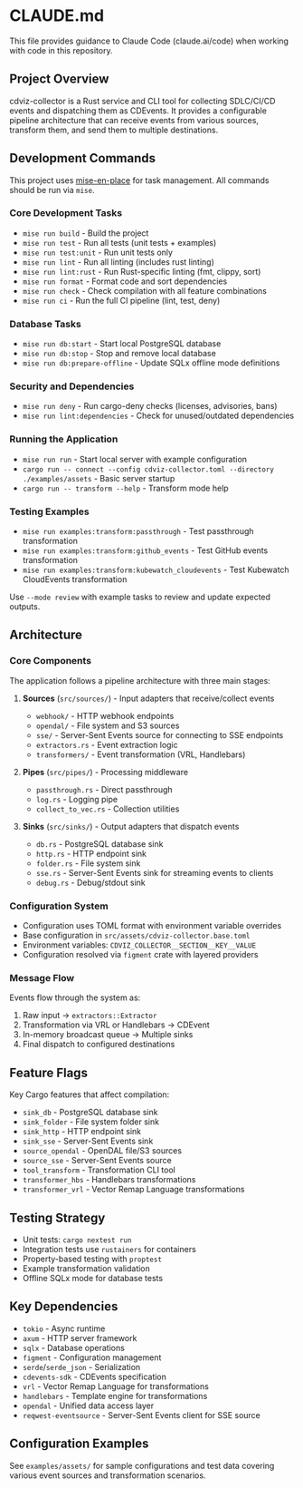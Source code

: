 # CLAUDE.md

This file provides guidance to Claude Code (claude.ai/code) when working with code in this repository.

## Project Overview

cdviz-collector is a Rust service and CLI tool for collecting SDLC/CI/CD events and dispatching them as CDEvents. It provides a configurable pipeline architecture that can receive events from various sources, transform them, and send them to multiple destinations.

## Development Commands

This project uses [mise-en-place](https://mise.jdx.dev/) for task management. All commands should be run via `mise`.

### Core Development Tasks

- `mise run build` - Build the project
- `mise run test` - Run all tests (unit tests + examples)
- `mise run test:unit` - Run unit tests only
- `mise run lint` - Run all linting (includes rust linting)
- `mise run lint:rust` - Run Rust-specific linting (fmt, clippy, sort)
- `mise run format` - Format code and sort dependencies
- `mise run check` - Check compilation with all feature combinations
- `mise run ci` - Run the full CI pipeline (lint, test, deny)

### Database Tasks

- `mise run db:start` - Start local PostgreSQL database
- `mise run db:stop` - Stop and remove local database
- `mise run db:prepare-offline` - Update SQLx offline mode definitions

### Security and Dependencies

- `mise run deny` - Run cargo-deny checks (licenses, advisories, bans)
- `mise run lint:dependencies` - Check for unused/outdated dependencies

### Running the Application

- `mise run run` - Start local server with example configuration
- `cargo run -- connect --config cdviz-collector.toml --directory ./examples/assets` - Basic server startup
- `cargo run -- transform --help` - Transform mode help

### Testing Examples

- `mise run examples:transform:passthrough` - Test passthrough transformation
- `mise run examples:transform:github_events` - Test GitHub events transformation
- `mise run examples:transform:kubewatch_cloudevents` - Test Kubewatch CloudEvents transformation

Use `--mode review` with example tasks to review and update expected outputs.

## Architecture

### Core Components

The application follows a pipeline architecture with three main stages:

1. **Sources** (`src/sources/`) - Input adapters that receive/collect events
   - `webhook/` - HTTP webhook endpoints
   - `opendal/` - File system and S3 sources
   - `sse/` - Server-Sent Events source for connecting to SSE endpoints
   - `extractors.rs` - Event extraction logic
   - `transformers/` - Event transformation (VRL, Handlebars)

2. **Pipes** (`src/pipes/`) - Processing middleware
   - `passthrough.rs` - Direct passthrough
   - `log.rs` - Logging pipe
   - `collect_to_vec.rs` - Collection utilities

3. **Sinks** (`src/sinks/`) - Output adapters that dispatch events
   - `db.rs` - PostgreSQL database sink
   - `http.rs` - HTTP endpoint sink
   - `folder.rs` - File system sink
   - `sse.rs` - Server-Sent Events sink for streaming events to clients
   - `debug.rs` - Debug/stdout sink

### Configuration System

- Configuration uses TOML format with environment variable overrides
- Base configuration in `src/assets/cdviz-collector.base.toml`
- Environment variables: `CDVIZ_COLLECTOR__SECTION__KEY__VALUE`
- Configuration resolved via `figment` crate with layered providers

### Message Flow

Events flow through the system as:
1. Raw input → `extractors::Extractor` 
2. Transformation via VRL or Handlebars → CDEvent
3. In-memory broadcast queue → Multiple sinks
4. Final dispatch to configured destinations

## Feature Flags

Key Cargo features that affect compilation:
- `sink_db` - PostgreSQL database sink
- `sink_folder` - File system folder sink  
- `sink_http` - HTTP endpoint sink
- `sink_sse` - Server-Sent Events sink
- `source_opendal` - OpenDAL file/S3 sources
- `source_sse` - Server-Sent Events source
- `tool_transform` - Transformation CLI tool
- `transformer_hbs` - Handlebars transformations
- `transformer_vrl` - Vector Remap Language transformations

## Testing Strategy

- Unit tests: `cargo nextest run`
- Integration tests use `rustainers` for containers
- Property-based testing with `proptest`
- Example transformation validation
- Offline SQLx mode for database tests

## Key Dependencies

- `tokio` - Async runtime
- `axum` - HTTP server framework  
- `sqlx` - Database operations
- `figment` - Configuration management
- `serde`/`serde_json` - Serialization
- `cdevents-sdk` - CDEvents specification
- `vrl` - Vector Remap Language for transformations
- `handlebars` - Template engine for transformations
- `opendal` - Unified data access layer
- `reqwest-eventsource` - Server-Sent Events client for SSE source

## Configuration Examples

See `examples/assets/` for sample configurations and test data covering various event sources and transformation scenarios.